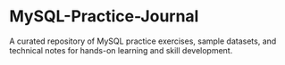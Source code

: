 # MySQL-Practice-Journal
A curated repository of MySQL practice exercises, sample datasets, and technical notes for hands-on learning and skill development.
